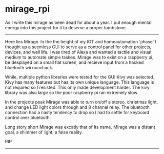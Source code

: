 # mirage_rpi

As I write this mirage as been dead for about a year. I put enough mental energy into this project for it to deserve a proper tombstone. 

--------------------------------------------------------------------------------------------------------------------------

Here lies Mirage. In the the height of my IOT and homeautomation 'phase' I thought up a seemless GUI to serve as a control panel for other projects, devices, and well life. I was tired of Alexa and wanted a tactile and visual medium to automate simple taskes. Mirage was to exist on a raspberry pi, be desplayed on a small flat screen, and recieve input from a hacked bluetooth wii nunchuck.

While, multiple python libraries were tested for the GUI Kivy was selected. Kivy has many features but has its own unique language. This language is not required so I resisted. This only made development harder. The kivy library was also large so the poor raspberry pi ran extremely slow.

In the projects peak Mirage was able to turn on/off a stereo, christmas light, and change LED light colors through and 8 channel relay. The bluetooth connection had a nasty tendency to drop so I had to settle for keyboard control over bluetooth.

Long story short Mirage was excatly that of its name. Mirage was a distant goal, a shimmer of light, a false reality. 

RIP

--------------------------------------------------------------------------------------------------------------------------
